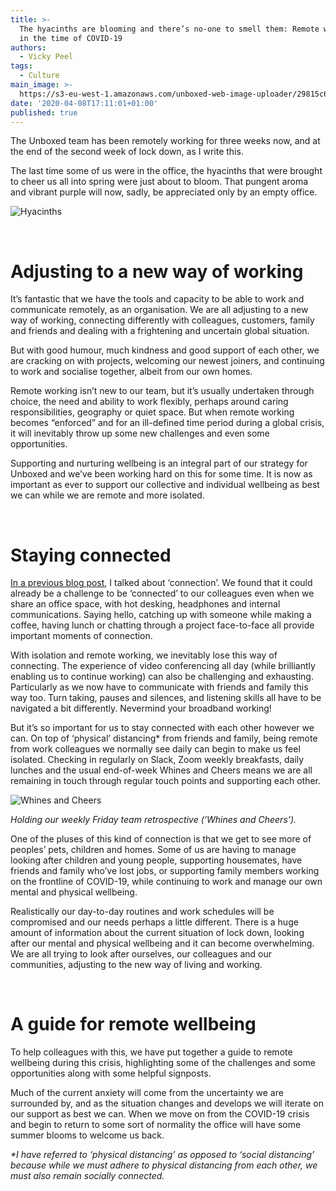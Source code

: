```yaml
---
title: >-
  The hyacinths are blooming and there’s no-one to smell them: Remote wellbeing
  in the time of COVID-19
authors:
  - Vicky Peel
tags:
  - Culture
main_image: >-
  https://s3-eu-west-1.amazonaws.com/unboxed-web-image-uploader/29815c6d1d3894d51a4430532af3d44e.png
date: '2020-04-08T17:11:01+01:00'
published: true
---
```

The Unboxed team has been remotely working for three weeks now, and at the end of the second week of lock down, as I write this. 

The last time some of us were in the office, the hyacinths that were brought to cheer us all into spring were just about to bloom. That pungent aroma and vibrant purple will now, sadly, be appreciated only by an empty office.

![Hyacinths](https://s3-eu-west-1.amazonaws.com/unboxed-web-image-uploader/29815c6d1d3894d51a4430532af3d44e.png)

<br/>

# Adjusting to a new way of working

It’s fantastic that we have the tools and capacity to be able to work and communicate remotely, as an organisation. We are all adjusting to a new way of working, connecting differently with colleagues, customers, family and friends and dealing with a frightening and uncertain global situation. 

But with good humour, much kindness and good support of each other, we are cracking on with projects, welcoming our newest joiners, and continuing to work and socialise together, albeit from our own homes.

Remote working isn’t new to our team, but it’s usually undertaken through choice, the need and ability to work flexibly, perhaps around caring responsibilities, geography or quiet space. But when remote working becomes “enforced” and for an ill-defined time period during a global crisis, it will inevitably throw up some new challenges and even some opportunities. 

Supporting and nurturing wellbeing is an integral part of our strategy for Unboxed and we’ve been working hard on this for some time. It is now as important as ever to support our collective and individual wellbeing as best we can while we are remote and more isolated.<br/>

<br/>

# Staying connected

[In a previous blog post](https://unboxed.co/blog/wellbeing-at-unboxed/), I talked about ‘connection’. We found that it could already be a challenge to be ‘connected’ to our colleagues even when we share an office space, with hot desking, headphones and internal communications. Saying hello, catching up with someone while making a coffee, having lunch or chatting through a project face-to-face all provide important moments of connection. 

With isolation and remote working, we inevitably lose this way of connecting. The experience of video conferencing all day (while brilliantly enabling us to continue working) can also be challenging and exhausting. Particularly as we now have to communicate with friends and family this way too. Turn taking, pauses and silences, and listening skills all have to be navigated a bit differently. Nevermind your broadband working! 

But it’s so important for us to stay connected with each other however we can. On top of ‘physical’ distancing* from friends and family, being remote from work colleagues we normally see daily can begin to make us feel isolated. Checking in regularly on Slack, Zoom weekly breakfasts, daily lunches and the usual end-of-week Whines and Cheers means we are all remaining in touch through regular touch points and supporting each other.

![Whines and Cheers](https://s3-eu-west-1.amazonaws.com/unboxed-web-image-uploader/76b26f950a77132fc67137e881873bb2.png)

<i>Holding our weekly Friday team retrospective (‘Whines and Cheers’).</i>

One of the pluses of this kind of connection is that we get to see more of peoples’ pets, children and homes. Some of us are having to manage looking after children and young people, supporting housemates, have friends and family who’ve lost jobs, or supporting family members working on the frontline of COVID-19, while continuing to work and manage our own mental and physical wellbeing. 

Realistically our day-to-day routines and work schedules will be compromised and our needs perhaps a little different. There is a huge amount of information about the current situation of lock down, looking after our mental and physical wellbeing and it can become overwhelming. We are all trying to look after ourselves, our colleagues and our communities, adjusting to the new way of living and working. 

<br/>

# A guide for remote wellbeing

To help colleagues with this, we have put together a guide to remote wellbeing during this crisis, highlighting some of the challenges and some opportunities along with some helpful signposts.

Much of the current anxiety will come from the uncertainty we are surrounded by, and as the situation changes and develops we will iterate on our support as best we can. When we move on from the COVID-19 crisis and begin to return to some sort of normality the office will have some summer blooms to welcome us back.

<i>*I have referred to ‘physical distancing’ as opposed to ‘social distancing’ because while we must adhere to physical distancing from each other, we must also remain socially connected.</i>
